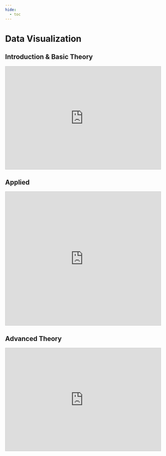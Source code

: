 ```yaml
---
hide:
  - toc
---
```



# Data Visualization

## Introduction & Basic Theory

<iframe class="airtable-embed" src="https://airtable.com/embed/shrrI0IIpb6N82zpq?backgroundColor=blue" frameborder="0" onmousewheel="" width="100%" height="333" style="background: transparent; border: 1px solid #ccc;"></iframe>

## Applied

<iframe class="airtable-embed" src="https://airtable.com/embed/shrrI0IIpb6N82zpq?backgroundColor=blue" frameborder="0" onmousewheel="" width="100%" height="433" style="background: transparent; border: 1px solid #ccc;"></iframe>

## Advanced Theory

<iframe class="airtable-embed" src="https://airtable.com/embed/shrWrJR05Ds9f0QsJ?backgroundColor=blue" frameborder="0" onmousewheel="" width="100%" height="333" style="background: transparent; border: 1px solid #ccc;"></iframe>